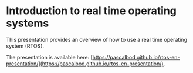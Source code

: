 # Introduction to real time operating systems

This presentation provides an overview of how to use a real time operating system (RTOS).

The presentation is available here: [https://pascalbod.github.io/rtos-en-presentation/](https://pascalbod.github.io/rtos-en-presentation/).